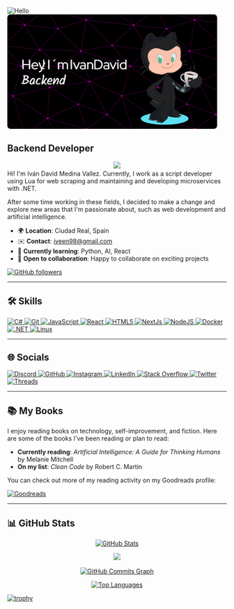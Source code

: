 ![Hello](https://user-images.githubusercontent.com/18350557/176309783-0785949b-9127-417c-8b55-ab5a4333674e.gif)
![Header](./github-header-image.png)

## Backend Developer
<div id="header" align="center">
  <img src="https://i.giphy.com/media/v1.Y2lkPTc5MGI3NjExZGk2MHl4ZTcyamk0Y2JobGRnY3lucHQ0M295czAzcXF1d2s4djd0eiZlcD12MV9pbnRlcm5hbF9naWZfYnlfaWQmY3Q9Zw/kspVl6FzbdblOMKRmM/giphy.gif" width="auto"/>
</div>
Hi! I'm Iván David Medina Vallez. Currently, I work as a script developer using Lua for web scraping and maintaining and developing microservices with .NET.

After some time working in these fields, I decided to make a change and explore new areas that I'm passionate about, such as web development and artificial intelligence.

- 🌍 **Location**: Ciudad Real, Spain
- ✉️ **Contact**: [iveen98@gmail.com](mailto:iveen98@gmail.com)
- 🧠 **Currently learning**: Python, AI, React
- 🤝 **Open to collaboration**: Happy to collaborate on exciting projects

[![GitHub followers](https://img.shields.io/github/followers/IveenNet?logo=github&style=for-the-badge&color=64748b&labelColor=ffffff)](https://www.github.com/IveenNet)
<img src="https://komarev.com/ghpvc/?username=condorcoders&style=flat-square&color=blue" alt=""/>

---

## 🛠️ Skills

<p align="left">
  <a href="https://docs.microsoft.com/en-us/dotnet/csharp/" target="_blank" rel="noreferrer">
    <img src="https://raw.githubusercontent.com/danielcranney/readme-generator/main/public/icons/skills/csharp-colored.svg" width="36" height="36" alt="C#" />
  </a>
  <a href="https://git-scm.com/" target="_blank" rel="noreferrer">
    <img src="https://raw.githubusercontent.com/danielcranney/readme-generator/main/public/icons/skills/git-colored.svg" width="36" height="36" alt="Git" />
  </a>
  <a href="https://developer.mozilla.org/en-US/docs/Web/JavaScript" target="_blank" rel="noreferrer">
    <img src="https://raw.githubusercontent.com/danielcranney/readme-generator/main/public/icons/skills/javascript-colored.svg" width="36" height="36" alt="JavaScript" />
  </a>
  <a href="https://reactjs.org/" target="_blank" rel="noreferrer">
    <img src="https://raw.githubusercontent.com/danielcranney/readme-generator/main/public/icons/skills/react-colored.svg" width="36" height="36" alt="React" />
  </a>
  <a href="https://developer.mozilla.org/en-US/docs/Glossary/HTML5" target="_blank" rel="noreferrer">
    <img src="https://raw.githubusercontent.com/danielcranney/readme-generator/main/public/icons/skills/html5-colored.svg" width="36" height="36" alt="HTML5" />
  </a>
  <a href="https://nextjs.org/docs" target="_blank" rel="noreferrer">
    <img src="https://raw.githubusercontent.com/danielcranney/readme-generator/main/public/icons/skills/nextjs-colored.svg" width="36" height="36" alt="NextJs" />
  </a>
  <a href="https://nodejs.org/en/" target="_blank" rel="noreferrer">
    <img src="https://raw.githubusercontent.com/danielcranney/readme-generator/main/public/icons/skills/nodejs-colored.svg" width="36" height="36" alt="NodeJS" />
  </a>
  <a href="https://www.docker.com/" target="_blank" rel="noreferrer">
    <img src="https://raw.githubusercontent.com/danielcranney/readme-generator/main/public/icons/skills/docker-colored.svg" width="36" height="36" alt="Docker" />
  </a>
  <a href="https://dotnet.microsoft.com/en-us/" target="_blank" rel="noreferrer">
    <img src="https://raw.githubusercontent.com/danielcranney/readme-generator/main/public/icons/skills/dot-net-colored.svg" width="36" height="36" alt=".NET" />
  </a>
  <a href="https://www.linux.org" target="_blank" rel="noreferrer">
    <img src="https://raw.githubusercontent.com/danielcranney/readme-generator/main/public/icons/skills/linux-colored.svg" width="36" height="36" alt="Linux" />
  </a>
</p>

---

## 🌐 Socials

<p align="left">
  <a href="https://discord.com/users/lafamilyrial" target="_blank" rel="noreferrer">
    <img src="https://raw.githubusercontent.com/danielcranney/readme-generator/main/public/icons/socials/discord.svg" width="32" height="32" alt="Discord" />
  </a>
  <a href="https://www.github.com/IveenNet" target="_blank" rel="noreferrer">
    <img src="https://raw.githubusercontent.com/danielcranney/readme-generator/main/public/icons/socials/github.svg" width="32" height="32" alt="GitHub" />
  </a>
  <a href="http://www.instagram.com/iveen__" target="_blank" rel="noreferrer">
    <img src="https://raw.githubusercontent.com/danielcranney/readme-generator/main/public/icons/socials/instagram.svg" width="32" height="32" alt="Instagram" />
  </a>
  <a href="https://www.linkedin.com/in/ivan-david-medina-vallez-656779154" target="_blank" rel="noreferrer">
    <img src="https://raw.githubusercontent.com/danielcranney/readme-generator/main/public/icons/socials/linkedin.svg" width="32" height="32" alt="LinkedIn" />
  </a>
  <a href="https://www.stackoverflow.com/users/239008/ivan-david-medina-vallez" target="_blank" rel="noreferrer">
    <img src="https://raw.githubusercontent.com/danielcranney/readme-generator/main/public/icons/socials/stackoverflow.svg" width="32" height="32" alt="Stack Overflow" />
  </a>
  <a href="https://www.x.com/iveen98" target="_blank" rel="noreferrer">
    <img src="https://raw.githubusercontent.com/danielcranney/readme-generator/main/public/icons/socials/twitter.svg" width="32" height="32" alt="Twitter" />
  </a>
  <a href="https://www.threads.net/@iveen__" target="_blank" rel="noreferrer">
    <img src="https://raw.githubusercontent.com/danielcranney/readme-generator/main/public/icons/socials/threads.svg" width="32" height="32" alt="Threads" />
  </a>
</p>

---

## 📚 My Books

I enjoy reading books on technology, self-improvement, and fiction. Here are some of the books I've been reading or plan to read:

- **Currently reading**: *Artificial Intelligence: A Guide for Thinking Humans* by Melanie Mitchell
- **On my list**: *Clean Code* by Robert C. Martin

You can check out more of my reading activity on my Goodreads profile:

[![Goodreads](https://img.shields.io/badge/Goodreads-Reading-orange?style=for-the-badge&logo=goodreads)](https://www.goodreads.com/user/show/123456789-iveen)

---

## 📊 GitHub Stats

<p align="center">
  <a href="http://www.github.com/IveenNet">
    <img src="https://github-readme-stats.vercel.app/api?username=IveenNet&show_icons=true&count_private=true&title_color=ec4899&text_color=0f172a&icon_color=64748b&bg_color=ffffff&hide_border=true&show_icons=true" alt="GitHub Stats" />
  </a>
</p>

<p align="center">
  <a href="http://www.github.com/IveenNet">
    <img src="https://github-readme-streak-stats.herokuapp.com/?user=IveenNet&stroke=0f172a&background=ffffff&ring=ec4899&fire=ec4899&currStreakNum=0f172a&currStreakLabel=ec4899&sideNums=0f172a&sideLabels=0f172a&dates=0f172a&hide_border=true" />
  </a>
</p>

<p align="center">
  <a href="http://www.github.com/IveenNet">
    <img src="https://github-readme-activity-graph.cyclic.app/graph?username=IveenNet&bg_color=ffffff&color=0f172a&line=64748b&point=0f172a&area_color=ffffff&area=true&hide_border=true&custom_title=GitHub%20Commits%20Graph" alt="GitHub Commits Graph" />
  </a>
</p>

<p align="center">
  <a href="https://github.com/IveenNet">
    <img src="https://github-readme-stats.vercel.app/api/top-langs/?username=IveenNet&langs_count=10&title_color=ec4899&text_color=0f172a&icon_color=64748b&bg_color=ffffff&hide_border=true&locale=en&custom_title=Top%20%Languages" alt="Top Languages" />
  </a>
</p>

[![trophy](https://github-profile-trophy.vercel.app/?username=condorcoders&theme=onedark)](https://github.com/ryo-ma/github-profile-trophy)

